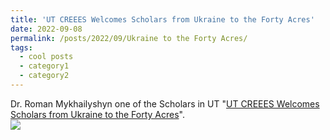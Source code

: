 ```yaml
---
title: 'UT CREEES Welcomes Scholars from Ukraine to the Forty Acres'
date: 2022-09-08
permalink: /posts/2022/09/Ukraine to the Forty Acres/
tags:
  - cool posts
  - category1
  - category2
---
```

Dr. Roman Mykhailyshyn one of the Scholars in UT "[UT CREEES Welcomes Scholars from Ukraine to the Forty Acres](https://liberalarts.utexas.edu/slavic/news/ut-creees-welcomes-scholars-from-ukraine-to-the-forty-acres)".
<br/><img src='/images/post_n.png'>